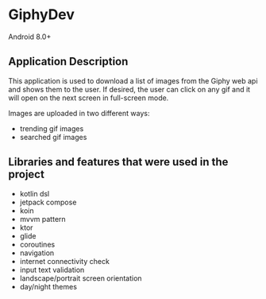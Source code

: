 # GiphyDev
Android 8.0+

## Application Description
This application is used to download a list of images from the Giphy web api and shows them to the user. If desired, the user can click on any gif and it will open on the next screen in full-screen mode.

Images are uploaded in two different ways:
- trending gif images
- searched gif images

## Libraries and features that were used in the project
- kotlin dsl
- jetpack compose
- koin
- mvvm pattern
- ktor
- glide
- coroutines
- navigation
- internet connectivity check
- input text validation
- landscape/portrait screen orientation
- day/night themes
